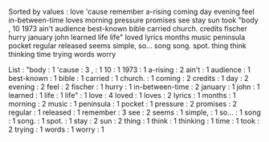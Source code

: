 Sorted by values :
love 'cause remember a-rising coming day evening feel in-between-time loves morning pressure promises see stay sun took "body , 10 1973 ain't audience best-known bible carried church. credits fischer hurry january john learned life life" loved lyrics months music peninsula pocket regular released seems simple, so... song song. spot. thing think thinking time trying words worry 

List :
"body : 1
'cause : 3
, : 1
10 : 1
1973 : 1
a-rising : 2
ain't : 1
audience : 1
best-known : 1
bible : 1
carried : 1
church. : 1
coming : 2
credits : 1
day : 2
evening : 2
feel : 2
fischer : 1
hurry : 1
in-between-time : 2
january : 1
john : 1
learned : 1
life : 1
life" : 1
love : 4
loved : 1
loves : 2
lyrics : 1
months : 1
morning : 2
music : 1
peninsula : 1
pocket : 1
pressure : 2
promises : 2
regular : 1
released : 1
remember : 3
see : 2
seems : 1
simple, : 1
so... : 1
song : 1
song. : 1
spot. : 1
stay : 2
sun : 2
thing : 1
think : 1
thinking : 1
time : 1
took : 2
trying : 1
words : 1
worry : 1
